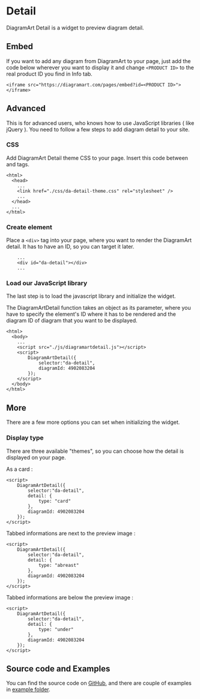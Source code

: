 # Detail

DiagramArt Detail is a widget to preview diagram detail.

## Embed

If you want to add any diagram from DiagramArt to your page, just add the code below wherever you want to display it and change `<PRODUCT ID>` to the real product ID you find in Info tab.

```
<iframe src="https://diagramart.com/pages/embed?id=<PRODUCT ID>"></iframe>
```

## Advanced

This is for advanced users, who knows how to use JavaScript libraries ( like jQuery ). You need to follow a few steps to add diagram detail to your site.

### CSS

Add DiagramArt Detail theme CSS to your page. Insert this code between <head> and </head> tags.

```
<html>
  <head>
    ...
    <link href="./css/da-detail-theme.css" rel="stylesheet" />
    ...
  </head>
  ...
</html>
```

### Create element

Place a `<div>` tag into your page, where you want to render the DiagramArt detail. It has to have an ID, so you can target it later.

```
    ...
    <div id="da-detail"></div>
    ...
```

### Load our JavaScript library

The last step is to load the javascript library and initialize the widget.

The DiagramArtDetail function takes an object as its parameter, where you have to specify the element's ID where it has to be rendered and the diagram ID of diagram that you want to be displayed.

```
<html>
  <body>
    ...
    <script src="./js/diagramartdetail.js"></script>
    <script>
        DiagramArtDetail({
            selector:"da-detail",
            diagramId: 4902083204
        });
    </script>
  </body>
</html>
```

## More

There are a few more options you can set when initializing the widget.

### Display type

There are three available "themes", so you can choose how the detail is displayed on your page.

As a card :

```
<script>
    DiagramArtDetail({
        selector:"da-detail",
        detail: {
            type: "card"
        },
        diagramId: 4902083204
    });
</script>
```

Tabbed informations are next to the preview image :

```
<script>
    DiagramArtDetail({
        selector:"da-detail",
        detail: {
            type: "abreast"
        },
        diagramId: 4902083204
    });
</script>
```

Tabbed informations are below the preview image :

```
<script>
    DiagramArtDetail({
        selector:"da-detail",
        detail: {
            type: "under"
        },
        diagramId: 4902083204
    });
</script>
```

## Source code and Examples

You can find the source code on [GitHub](https://github.com/SyntheticSpheres/DiagramArt---Embedded), and there are couple of examples in [example folder](https://github.com/SyntheticSpheres/DiagramArt---Embedded/tree/master/examples/detail).
